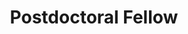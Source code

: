 ---
layout: person
name: "Sara Sunshine"
image: "https://research.fredhutch.org/content/stripe/bloom/en/members/_jcr_content/par/labmember_264821789/image.img.png/1715294771326.png"
title: "Postdoctoral Fellow"
category: "Postdocs"
---